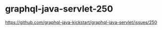 # graphql-java-servlet-250
https://github.com/graphql-java-kickstart/graphql-java-servlet/issues/250
